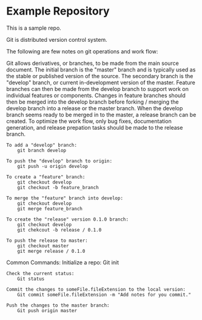 # Example Repository
This is a sample repo.

Git is distributed version control system.

The following are few notes on git operations and work flow:

Git allows derivatives, or branches, to be made from the main source document. The initial branch is the "master" branch and is typically used as the stable or published version of the source. The secondary branch is the "develop" branch, or current in-development version of the master. Feature branches can then be made from the develop branch to support work on individual features or components. Changes in feature branches should then be merged into the develop branch before forking / merging the develop branch into a release or the master branch. When the develop branch seems ready to be merged in to the master, a release branch can be created. To optimize the work flow, only bug fixes, documentation generation, and release prepation tasks should be made to the release branch.


    To add a "develop" branch:
        git branch develop

    To push the "develop" branch to origin:
        git push -u origin develop

    To create a "feature" branch:
        git checkout develop
        git checkout -b feature_branch

    To merge the "feature" branch into develop:
        git checkout develop
        git merge feature_branch

    To create the "release" version 0.1.0 branch:
        git checkout develop
        git chekcout -b release / 0.1.0

    To push the release to master:
        git checkout master
        git merge release / 0.1.0

Common Commands:
    Initialize a repo: 
        Git init 

    Check the current status:
        Git status

    Commit the changes to someFile.fileExtension to the local version:
        Git commit someFile.fileExtension -m "Add notes for you commit."

    Push the changes to the master branch:
        Git push origin master